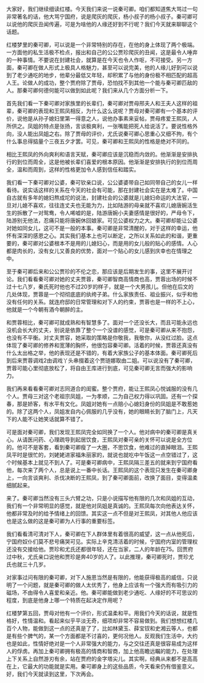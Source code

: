 
大家好，我们继续细读红楼。今天我们来说一说秦可卿。咱们都知道焦大骂过一句非常著名的话，他大骂宁国府，说是爬灰的爬灰，杨小叔子的杨小叔子。秦可卿可以说他的爬灰丑闻传遍，可是为啥他的人缘还好到不行呢？我们今天就来聊聊这个话题。

红楼梦里的秦可卿，可以说是一个非常特别的存在，在他的身上体现了两个极端。一方面他的私生活极不检点，报出和自己的公公贾珍爬灰的丑闻，这是最令人唾弃的一种事情。不要说在封建社会，就算是在今天也令人作呕，不可接受。另一方面，秦可卿在做人形式上极具人格魅力，甚至可以说完美，他的人缘儿好到可以说到了老少通吃的地步，他辈分最低又年轻，却积累了与他的身份极不相匹配的超高人王。论做人的成功，整个贾府除了贾母，恐怕找不到其他一个能与秦可卿匹敌的人。那秦可卿何德何能可以做到如此呢？我们来从几个方面分析一下。

首先我们看一下秦可卿对家族里的长辈们，秦可卿对贾母邢夫人和王夫人这样的祖辈，秦可卿的表现和王熙凤相反，为什么这么说呢？贾母对秦可卿有一个基本的评价，说他是从孙子媳妇里第一得意之人，说他办事素来妥帖，贾母疼爱王熙凤，人所供之。凤姐的特点是张扬，言谈极爽利，一张嘴能把死人给说活了。要说性格外向，没人能出凤姐之右。除了贾母的评价，尤氏说秦可卿心思重心又细不拘，有个什么事总得掂量个三夜五夕才罢。可见，秦可卿和王熙凤的性格是绝对不同的。

相比王熙凤的外向爽利和语言天赋，秦可卿应该是沉稳而内敛的。他渐渐是安排执行的到位而周全，这是他被长辈们喜爱的根本原因。他渐渐是安排执行的到位而周全，温和而周到，这样的性格更加令人感到信任和踏实。

我们看一下秦可卿对公婆，秦可钦亲口说，公公婆婆带自己如同带自己的女儿一样看待。说实话这样的关系在今天的社会有可能，那在封建社会实在是太难了。中国自古就有多年的媳妇熬成坨的说法，封建社会的公婆就是儿媳妇命运的大法官，一旦对儿媳不喜欢，往往连丈夫也无能为力，比如陆游的母亲就不喜欢儿媳唐婉活生生的拆散了一对鸳鸯，令人唏嘘的是，陆游唐婉小夫妻感情是很好的，严母令下，陆游别无他法，忍痛只能将唐婉休回娘家。可见公婆权力之大。秦可卿却能让公婆对她如同女儿，这可不是一般的本事。秦可卿是非常清醒的，对于这样的幸运，他怀有深深的感恩之心。其实我们基本上也可以断定，之所以关系如此的和谐，更重要的，秦可卿对公婆根本不是用的儿媳妇心，而是用的女儿般的贴心的感情。人心都是肉长的，没有女儿又善良的优势，面对一个贴心的女儿感到庆幸也在情理之中。

至于秦可卿后来和公公贾珍的不伦之恋，那应该是后期发生的事，这里不展开讨论。我们看看秦可卿对她的丈夫贾蓉，秦可卿智商高情商也高，贾蓉出场的时候不过十七八岁，秦氏死时他也不过20岁的样子，就是一个大男孩儿。但他在后文的几处体现，贾蓉是一个彻彻底底的纨绔子弟。什么家族责任、祖业振兴，似乎和他没有任何的关系。就连府邸的日常管理和对下人的约束，贾蓉也是一样的不上心，他就是一个今朝有酒今朝醉的主。

和贾蓉相比，秦可卿可就成熟和有智慧多了。面对一个还没长大，而且可能永远也没机会长大的丈夫，别说是依靠了整个一个没谱的感觉，可是秦可卿从来不抱怨，也没有不平衡。对丈夫贾容，她采取的策略是你敬我，我敬你，从没红过脸。这点体现了秦可卿的修养和宽薄的胸怀，他很包容秦可卿。活着的时候，贾蓉还真没有什么太出格之举，他的表现还是不错的，有着大家族公子的基本体面。秦可卿死后到后来贾蓉调戏2由调戏丫头串掇着这个贾琏娜取由二姐。可以说没有了秦可卿，贾蓉可能心里彻底放松了，将自由王库进行到底，可见秦可卿无言而强大的影响力。

我们再来看看秦可卿对志同道合的闺蜜。整个贾府，能让王熙凤心悦诚服的没有几个人。贾母三对这个老祖宗凤姐，一为孝顺，二为自己权力得以巩固。还有一个探春，那是娇客，有水平有文化。凤姐对她有一点赔小心媳妇身份的凤姐是不敢惹她的。除了这两个人，凤姐发自内心佩服的几乎没有，她的眼睛长到了脑门上，凡天下的人能不让她笑话就算不错了。

可是面对秦可卿，我们发现王熙凤完全如同换了一个人。他对病中的秦可卿是真关心。从请医问药、心理疏导到起居饮食，王熙凤对秦可亲的关怀可以说是全方位的。他可不是客套，看到秦可卿瘦了一大圈，不思饮食，他难过的直掉眼泪。王熙凤平时是很忙的，刘姥姥进家福朱丽家的，就说也就吃中午饭这一点空错过了，这个时候基本上就见不到人了。可是秦可卿病中，王熙凤隔三差五的就来到宁国府看他，每次来了两个人，总是说上一番中长话。王熙凤的这个表现只发生在秦可卿身上，一向言谈爽利、杀伐决断的王熙凤，到了秦可卿面前，改换了面目，变得温柔细腻起来。

来了。秦可卿当然没有三头六臂之功，只是小说描写他有限的几次和凤姐的互动，我们有一个非常明显的感觉，就是他对凤姐是真诚的。王熙凤每次向他表达关怀，他都非常及时的给予情绪上的回馈。其实这一点不但是对王熙凤，对其他人他应该也是这么做的这是秦可卿为人行事的重要标签。

我们看看清可清对下人，秦可卿在下人群体里有着很高的威望，这一点从他死后，宁国府奴仆们莫不悲号痛哭可见。实际上辛克清活着的时候，宁国府内室的管理权还没有交接给他。贾珍和尤氏还都很年轻，还在当家，二人的年龄在75。回贾府过中秋，尤氏亲口说他和贾珍是奔40岁的人了。以此推理，秦可卿死时，贾珍尤氏也就三十几岁。

对家事过问有限的秦可卿，对下人施恩当然是有限的，他能获得极高的威信，只说明了一个问题，就是秦可卿的做人太优秀了，他身上应该有一个强大而有吸引力的磁场，不由得令人喜爱和亲近。他。秦可卿能做到老少通吃、人缘好的不可思议的程度，到底是他身上哪一个特质在起决定作用呢？

红楼梦第五回，贾母对他有一个评价，形式温柔和平。用我们今天的话说，就是性格好，性情温和。看起来似乎平淡无奇，细项却非常不容易做到。我们想想红楼几百个人物，能做到这一点的还真是了了，比如林黛玉、薛宝钗和史湘云等人，也都是有些个脾气的，某一个方面都是不讨喜的，更何况他人。反观我们生活中，大约也是如此，性情好绝对是一个人非常强大的能力，与之交往还真是很容易成为这样人的俘虏。再加上秦可卿拥有极高的情商和智商，加上他高瞻远瞩的能力，在处理上下关系上自然游刃有余，站在贾府的金字塔尖儿。其实啊，经典从来都不是高高在上，它最大的功能就是实用。秦可卿身上的这些品质，今天看来仍有借鉴意义。好，我们今天就读到这里，下次再会。


